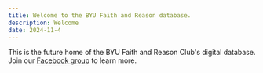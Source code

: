 ```yaml
---
title: Welcome to the BYU Faith and Reason database.
description: Welcome
date: 2024-11-4
---
```


This is the future home of the BYU Faith and Reason Club's digital database.
Join our [Facebook group](https://www.facebook.com/share/g/15dAuByhLH/) to learn more.